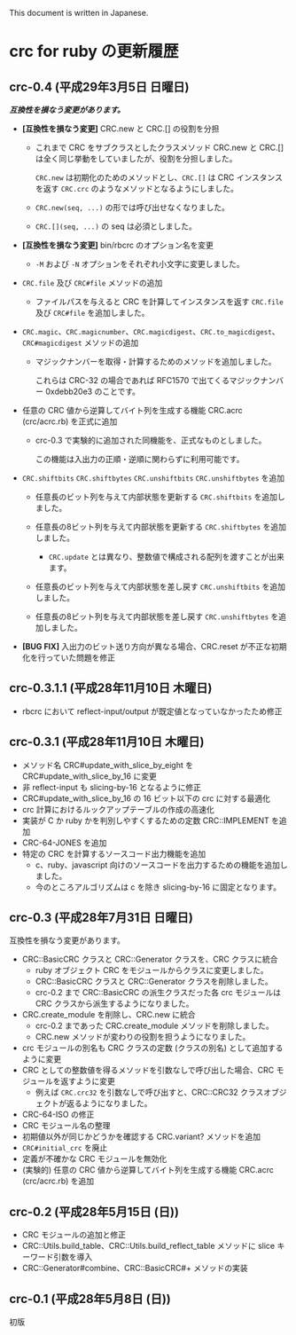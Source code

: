 This document is written in Japanese.

# crc for ruby の更新履歴

## crc-0.4 (平成29年3月5日 日曜日)

***互換性を損なう変更があります。***

  * **[互換性を損なう変更]** CRC.new と CRC.[] の役割を分担

      * これまで CRC をサブクラスとしたクラスメソッド CRC.new と CRC.[] は全く同じ挙動をしていましたが、役割を分担しました。

        ``CRC.new`` は初期化のためのメソッドとし、``CRC.[]`` は CRC インスタンスを返す ``CRC.crc`` のようなメソッドとなるようにしました。

      * ``CRC.new(seq, ...)`` の形では呼び出せなくなりました。

      * ``CRC.[](seq, ...)`` の seq は必須としました。

  * **[互換性を損なう変更]** bin/rbcrc のオプション名を変更

      * ``-M`` および ``-N`` オプションをそれぞれ小文字に変更しました。

  * ``CRC.file`` 及び ``CRC#file`` メソッドの追加

      * ファイルパスを与えると CRC を計算してインスタンスを返す ``CRC.file`` 及び ``CRC#file`` を追加しました。

  * ``CRC.magic``、``CRC.magicnumber``、``CRC.magicdigest``、``CRC.to_magicdigest``、``CRC#magicdigest`` メソッドの追加

      * マジックナンバーを取得・計算するためのメソッドを追加しました。

        これらは CRC-32 の場合であれば RFC1570 で出てくるマジックナンバー 0xdebb20e3 のことです。

  * 任意の CRC 値から逆算してバイト列を生成する機能 CRC.acrc (crc/acrc.rb) を正式に追加

      * crc-0.3 で実験的に追加された同機能を、正式なものとしました。

        この機能は入出力の正順・逆順に関わらずに利用可能です。

  * ``CRC.shiftbits`` ``CRC.shiftbytes`` ``CRC.unshiftbits`` ``CRC.unshiftbytes`` を追加

      * 任意長のビット列を与えて内部状態を更新する ``CRC.shiftbits`` を追加しました。

      * 任意長の8ビット列を与えて内部状態を更新する ``CRC.shiftbytes`` を追加しました。
          * ``CRC.update`` とは異なり、整数値で構成される配列を渡すことが出来ます。

      * 任意長のビット列を与えて内部状態を差し戻す ``CRC.unshiftbits`` を追加しました。

      * 任意長の8ビット列を与えて内部状態を差し戻す ``CRC.unshiftbytes`` を追加しました。

  * **[BUG FIX]** 入出力のビット送り方向が異なる場合、CRC.reset が不正な初期化を行っていた問題を修正


## crc-0.3.1.1 (平成28年11月10日 木曜日)

  * rbcrc において reflect-input/output が既定値となっていなかったため修正


## crc-0.3.1 (平成28年11月10日 木曜日)

  * メソッド名 CRC#update\_with\_slice\_by\_eight を CRC#update\_with\_slice\_by\_16 に変更
  * 非 reflect-input も slicing-by-16 となるように修正
  * CRC#update\_with\_slice\_by\_16 の 16 ビット以下の crc に対する最適化
  * crc 計算におけるルックアップテーブルの作成の高速化
  * 実装が C か ruby かを判別しやすくするための定数 CRC::IMPLEMENT を追加
  * CRC-64-JONES を追加
  * 特定の CRC を計算するソースコード出力機能を追加
      * c、ruby、javascript 向けのソースコードを出力するための機能を追加しました。
      * 今のところアルゴリズムは c を除き slicing-by-16 に固定となります。


## crc-0.3 (平成28年7月31日 日曜日)

互換性を損なう変更があります。

  * CRC::BasicCRC クラスと CRC::Generator クラスを、CRC クラスに統合
      * ruby オブジェクト CRC をモジュールからクラスに変更しました。
      * CRC::BasicCRC クラスと CRC::Generator クラスを削除しました。
      * crc-0.2 まで CRC::BasicCRC の派生クラスだった各 crc モジュールは
        CRC クラスから派生するようになりました。
  * CRC.create\_module を削除し、CRC.new に統合
      * crc-0.2 まであった CRC.create\_module メソッドを削除しました。
      * CRC.new メソッドが変わりの役割を担うようになりました。
  * crc モジュールの別名も CRC クラスの定数 (クラスの別名) として追加するように変更
  * CRC としての整数値を得るメソッドを引数なしで呼び出した場合、CRC モジュールを返すように変更
      * 例えば ``CRC.crc32`` を引数なしで呼び出すと、CRC::CRC32 クラスオブジェクトが返るようになりました。
  * CRC-64-ISO の修正
  * CRC モジュール名の整理
  * 初期値以外が同じかどうかを確認する CRC.variant? メソッドを追加
  * ``CRC#initial_crc`` を廃止
  * 定義が不確かな CRC モジュールを無効化
  * (実験的) 任意の CRC 値から逆算してバイト列を生成する機能 CRC.acrc (crc/acrc.rb) を追加

## crc-0.2 (平成28年5月15日 (日))

  * CRC モジュールの追加と修正
  * CRC::Utils.build\_table、CRC::Utils.build\_reflect\_table メソッドに slice キーワード引数を導入
  * CRC::Generator#combine、CRC::BasicCRC#+ メソッドの実装

## crc-0.1 (平成28年5月8日 (日))

初版

